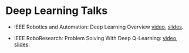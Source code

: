 # Deep Learning Talks

* IEEE Robotics and Automation: Deep Learning Overview [video](https://youtu.be/3Jquy8-ZTtA), [slides](dl-talk-slides.pdf).

* IEEE RoboResearch: Problem Solving With Deep Q-Learning: [video](https://www.youtube.com/watch?v=hHir60UlyWQ), [slides](q-learn-talk.pdf).
